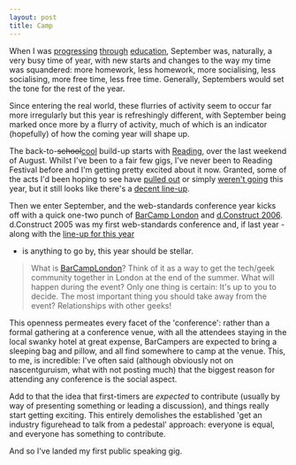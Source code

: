```yaml
---
layout: post
title: Camp
---
```

When I was [progressing][Mill Chase] [through][Alton College]
[education][UniS], September was, naturally, a very busy time of year,
with new starts and changes to the way my time was squandered: more
homework, less homework, more socialising, less socialising, more free
time, less free time. Generally, Septembers would set the tone for the
rest of the year.

Since entering the real world, these flurries of activity seem to occur
far more irregularly but this year is refreshingly different, with
September being marked once more by a flurry of activity, much of which
is an indicator (hopefully) of how the coming year will shape up.

The back-to-~~school~~<ins>cool</ins> build-up starts with
[Reading][Reading Festival], over the last weekend of August. Whilst
I've been to a fair few gigs, I've never been to Reading Festival before
and I'm getting pretty excited about it now. Granted, some of the acts
I'd been hoping to see have [pulled out][Audioslave cancelled] or simply
[weren't going][The Bronx] this year, but it still looks like there's a
[decent line-up][Reading lineup].

Then we enter September, and the web-standards conference year kicks off
with a quick one-two punch of [BarCamp London][] and [d.Construct
2006][]. d.Construct 2005 was my first web-standards conference and, if
last year - along with the [line-up for this year][d.Construct 2006 lineup]
- is anything to go by, this year should be stellar.

> What is [BarCampLondon][BarCamp London]? Think of it as a way
> to get the tech/geek community together in London at the end of
> the summer. What will happen during the event? Only one thing is
> certain: It's up to you to decide. The most important thing you should
> take away from the event? Relationships with other geeks!

This openness permeates every facet of the 'conference': rather than a
formal gathering at a conference venue, with all the attendees staying
in the local swanky hotel at great expense, BarCampers are expected to
bring a sleeping bag and pillow, and all find somewhere to camp at the
venue. This, to me, is incredible: I've often said (although obviously
not on nascentguruism, what with not posting much) that the biggest
reason for attending any conference is the social aspect.

Add to that the idea that first-timers are *expected* to contribute
(usually by way of presenting something or leading a discussion), and
things really start getting exciting. This entirely demolishes the
established 'get an industry figurehead to talk from a pedestal'
approach: everyone is equal, and everyone has something to contribute.

And so I've landed my first public speaking gig.

[Mill Chase]: http://www.millchase.hants.sch.uk/ "Mill Chase Community School"
[Alton College]: http://www.altoncollege.ac.uk/ "Alton College"
[UniS]: http://www.surrey.ac.uk/ "University of Surrey"
[Reading Festival]: http://www.readingfestival.com/
[Audioslave cancelled]: http://www.meanfiddler.com/displayPage_reading.asp?ArticleID=3041&URLID=67 "Audioslave pull out of Reading & Leeds Festivals"
[The Bronx]: http://www.thebronxxx.com/ "The Bronx"
[Reading lineup]: http://www.meanfiddler.com/displayPage_reading.asp?ArticleID=1358&URLID=67 "Reading Festival line-up"
[BarCamp London]: http://barcamp.org/BarCampLondon
[d.Construct 2006]:  http://2006.dconstruct.org/
[d.Construct 2006 lineup]: http://2006.dconstruct.org/schedule/
